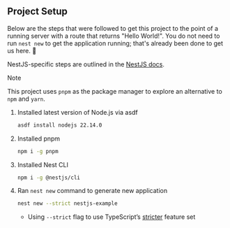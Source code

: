 ## Project Setup
Below are the steps that were followed to get this project to the point of a running
server with a route that returns "Hello World!". You do not need to run `nest
new` to get the application running; that's already been done to get us here. 🙂

NestJS-specific steps are outlined in the
[NestJS docs](https://docs.nestjs.com/first-steps…).

> [!NOTE]
> This project uses `pnpm` as the package manager to explore an alternative to
> `npm` and `yarn`.

1. Installed latest version of Node.js via asdf

    ```sh
    asdf install nodejs 22.14.0
    ```

2. Installed pnpm

    ```sh
    npm i -g pnpm
    ```

3. Installed Nest CLI

    ```sh
    npm i -g @nestjs/cli
    ```

4. Ran `nest new` command to generate new application

    ```sh
    nest new --strict nestjs-example
    ```

    - Using `--strict` flag to use TypeScript’s
      [stricter](https://www.typescriptlang.org/tsconfig#strict) feature set
